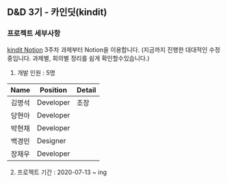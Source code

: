 ## D&D 3기 - 카인딧(kindit)

### 프로젝트 세부사항
[kindit Notion](https://www.notion.so/D-D-Team5-kindit-9b239f2d5cae4ea7a6e5e075032f9cd3)
3주차 과제부터 Notion을 이용합니다. (지금까지 진행한 대대적인 수정 중입니다. 과제별, 회의별 정리를 쉽게 확인할수있습니다.)

1. 개발 인원 : 5명

|Name|Position|Detail|
|:---:|---|---|
|김명석|Developer|조장|
|당현아|Developer||
|박현채|Developer||
|백경민|Designer||
|장재우|Developer||

2. 프로젝트 기간 : 2020-07-13 ~ ing
